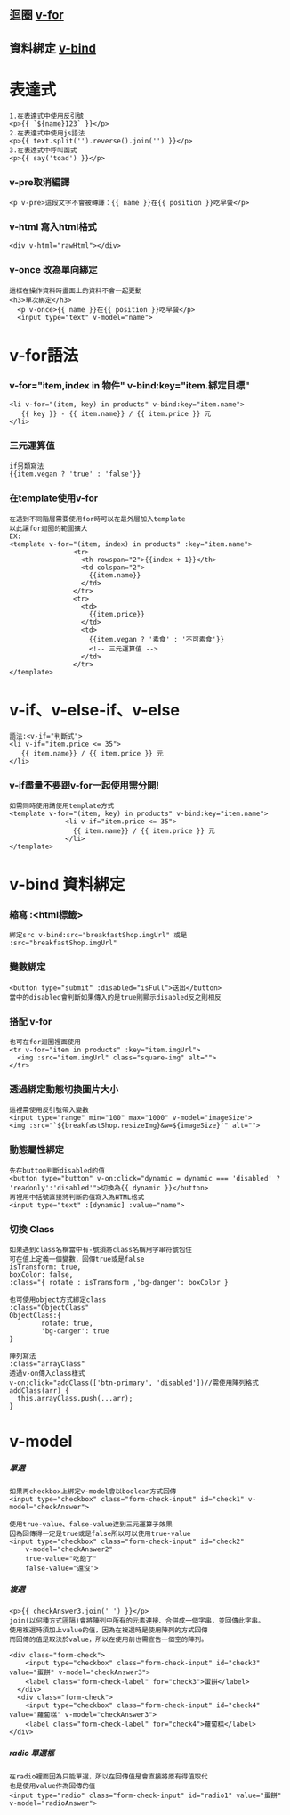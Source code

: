 ## 迴圈 [v-for](https://github.com/4080E68/Vue/blob/master/README.md#v-for%E8%AA%9E%E6%B3%95)
## 資料綁定  [v-bind](https://github.com/4080E68/Vue/blob/master/README.md#v-bind-%E8%B3%87%E6%96%99%E7%B6%81%E5%AE%9A)

# 表達式
```
1.在表達式中使用反引號
<p>{{ `${name}123` }}</p>
2.在表達式中使用js語法
<p>{{ text.split('').reverse().join('') }}</p>
3.在表達式中呼叫函式
<p>{{ say('toad') }}</p>
```
### v-pre取消編譯
```
<p v-pre>這段文字不會被轉譯：{{ name }}在{{ position }}吃早餐</p>
```
### v-html 寫入html格式
```
<div v-html="rawHtml"></div>
```
### v-once 改為單向綁定
```
這樣在操作資料時畫面上的資料不會一起更動
<h3>單次綁定</h3>
  <p v-once>{{ name }}在{{ position }}吃早餐</p>
  <input type="text" v-model="name">
```


# v-for語法

### v-for="item,index in 物件" v-bind:key="item.綁定目標"
```
<li v-for="(item, key) in products" v-bind:key="item.name">
   {{ key }} - {{ item.name}} / {{ item.price }} 元
</li>
```
### 三元運算值
```
if另類寫法
{{item.vegan ? 'true' : 'false'}}
```
### 在template使用v-for
```
在遇到不同階層需要使用for時可以在最外層加入template
以此讓for迴圈的範圍擴大
EX:
<template v-for="(item, index) in products" :key="item.name">
                <tr>
                  <th rowspan="2">{{index + 1}}</th>
                  <td colspan="2">
                    {{item.name}}
                  </td>
                </tr>
                <tr>
                  <td>
                    {{item.price}}
                  </td>
                  <td>
                    {{item.vegan ? '素食' : '不可素食'}} 
                    <!-- 三元運算值 -->
                  </td>
                </tr>
</template>
```
# v-if、v-else-if、v-else
```
語法:<v-if="判斷式">
<li v-if="item.price <= 35">
   {{ item.name}} / {{ item.price }} 元
</li>
```
### v-if盡量不要跟v-for一起使用需分開!
```
如需同時使用請使用template方式
<template v-for="(item, key) in products" v-bind:key="item.name">
              <li v-if="item.price <= 35">
                {{ item.name}} / {{ item.price }} 元
              </li>
</template>
```
# v-bind 資料綁定
### 縮寫 :<html標籤>
```
綁定src v-bind:src="breakfastShop.imgUrl" 或是 :src="breakfastShop.imgUrl"
```
### 變數綁定
```
<button type="submit" :disabled="isFull">送出</button>
當中的disabled會判斷如果傳入的是true則顯示disabled反之則相反
```
### 搭配 v-for
```
也可在for迴圈裡面使用
<tr v-for="item in products" :key="item.imgUrl">
  <img :src="item.imgUrl" class="square-img" alt="">
</tr>
```
### 透過綁定動態切換圖片大小
```
這裡需使用反引號帶入變數
<input type="range" min="100" max="1000" v-model="imageSize">
<img :src="`${breakfastShop.resizeImg}&w=${imageSize}`" alt="">
```
### 動態屬性綁定
```
先在button判斷disabled的值
<button type="button" v-on:click="dynamic = dynamic === 'disabled' ? 'readonly':'disabled'">切換為{{ dynamic }}</button>
再裡用中括號直接將判斷的值寫入為HTML格式
<input type="text" :[dynamic] :value="name">
```
### 切換 Class
```
如果遇到class名稱當中有-號須將class名稱用字串符號包住
可在值上定義一個變數，回傳true或是false
isTransform: true,
boxColor: false,
:class="{ rotate : isTransform ,'bg-danger': boxColor }

也可使用object方式綁定class
:class="ObjectClass"
ObjectClass:{
        rotate: true, 
        'bg-danger': true
}

陣列寫法
:class="arrayClass"
透過v-on傳入class樣式
v-on:click="addClass(['btn-primary', 'disabled'])//需使用陣列格式
addClass(arr) {
  this.arrayClass.push(...arr);
}
```

# v-model

##### 單選
```
如果再checkbox上綁定v-model會以boolean方式回傳
<input type="checkbox" class="form-check-input" id="check1" v-model="checkAnswer">

使用true-value、false-value達到三元運算子效果
因為回傳得一定是true或是false所以可以使用true-value
<input type="checkbox" class="form-check-input" id="check2" 
    v-model="checkAnswer2"
    true-value="吃飽了"
    false-value="還沒">
```

##### 複選
```
<p>{{ checkAnswer3.join(' ') }}</p>
join(以何種方式區隔)會將陣列中所有的元素連接、合併成一個字串，並回傳此字串。
使用複選時須加上value的值，因為在複選時是使用陣列的方式回傳
而回傳的值是取決於value，所以在使用前也需宣告一個空的陣列。

<div class="form-check">
    <input type="checkbox" class="form-check-input" id="check3" value="蛋餅" v-model="checkAnswer3">
    <label class="form-check-label" for="check3">蛋餅</label>
  </div>
  <div class="form-check">
    <input type="checkbox" class="form-check-input" id="check4" value="蘿蔔糕" v-model="checkAnswer3">
    <label class="form-check-label" for="check4">蘿蔔糕</label>
</div>
```
##### radio 單選框
```
在radio裡面因為只能單選，所以在回傳值是會直接將原有得值取代
也是使用value作為回傳的值
<input type="radio" class="form-check-input" id="radio1" value="蛋餅" v-model="radioAnswer">
```
